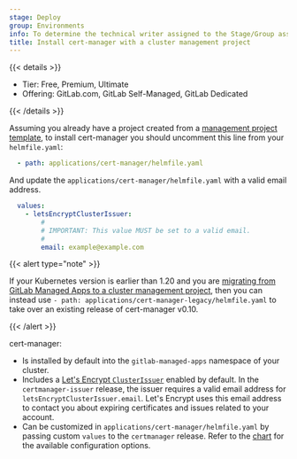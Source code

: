 ```yaml
---
stage: Deploy
group: Environments
info: To determine the technical writer assigned to the Stage/Group associated with this page, see https://handbook.gitlab.com/handbook/product/ux/technical-writing/#assignments
title: Install cert-manager with a cluster management project
---
```


{{< details >}}

- Tier: Free, Premium, Ultimate
- Offering: GitLab.com, GitLab Self-Managed, GitLab Dedicated

{{< /details >}}

Assuming you already have a project created from a
[management project template](../../../../clusters/management_project_template.md), to install cert-manager you should
uncomment this line from your `helmfile.yaml`:

```yaml
  - path: applications/cert-manager/helmfile.yaml
```

And update the `applications/cert-manager/helmfile.yaml` with a valid email address.

```yaml
  values:
    - letsEncryptClusterIssuer:
        #
        # IMPORTANT: This value MUST be set to a valid email.
        #
        email: example@example.com
```

{{< alert type="note" >}}

If your Kubernetes version is earlier than 1.20 and you are
[migrating from GitLab Managed Apps to a cluster management project](../../../../clusters/migrating_from_gma_to_project_template.md),
then you can instead use `- path: applications/cert-manager-legacy/helmfile.yaml` to
take over an existing release of cert-manager v0.10.

{{< /alert >}}

cert-manager:

- Is installed by default into the `gitlab-managed-apps` namespace of your cluster.
- Includes a
  [Let's Encrypt `ClusterIssuer`](https://cert-manager.io/docs/configuration/acme/) enabled by
  default. In the `certmanager-issuer` release, the issuer requires a valid email address
  for `letsEncryptClusterIssuer.email`. Let's Encrypt uses this email address to
  contact you about expiring certificates and issues related to your account.
- Can be customized in `applications/cert-manager/helmfile.yaml` by passing custom
  `values` to the `certmanager` release. Refer to the
  [chart](https://github.com/jetstack/cert-manager) for the available
  configuration options.
